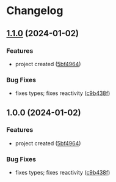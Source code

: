 # Changelog

## [1.1.0](https://github.com/oqx/qwik-table/compare/v1.0.0...v1.1.0) (2024-01-02)


### Features

* project created ([5bf4964](https://github.com/oqx/qwik-table/commit/5bf49647415e37508c69b3486beb6810a59be323))


### Bug Fixes

* fixes types; fixes reactivity ([c9b438f](https://github.com/oqx/qwik-table/commit/c9b438f3605737d3ea8d21627d2132ce81fd9ced))

## 1.0.0 (2024-01-02)


### Features

* project created ([5bf4964](https://github.com/oqx/qwik-table/commit/5bf49647415e37508c69b3486beb6810a59be323))


### Bug Fixes

* fixes types; fixes reactivity ([c9b438f](https://github.com/oqx/qwik-table/commit/c9b438f3605737d3ea8d21627d2132ce81fd9ced))
